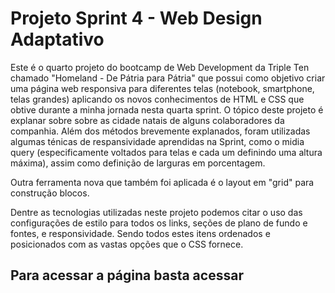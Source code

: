 # **Projeto Sprint 4 - Web Design Adaptativo**

 Este é o quarto projeto do bootcamp de Web Development da Triple Ten chamado "Homeland - De Pátria para Pátria" que possui como objetivo criar uma página web responsiva para diferentes telas (notebook, smartphone, telas grandes) aplicando os novos conhecimentos de HTML e CSS que obtive durante a minha jornada nesta quarta sprint. O tópico deste projeto é explanar sobre sobre as cidade natais de alguns colaboradores da companhia. Além dos métodos brevemente explanados, foram utilizadas algumas ténicas de respansividade aprendidas na Sprint, como o midia query (especificamente voltados para telas e cada um definindo uma altura máxima), assim como definição de larguras em porcentagem.

Outra ferramenta nova que também foi aplicada é o layout em "grid" para construção blocos.

Dentre as tecnologias utilizadas neste projeto podemos citar o uso das configurações de estilo para todos os links, seções de plano de fundo e fontes, e responsividade. Sendo todos estes itens ordenados e posicionados com as vastas opções que o CSS fornece.

## Para acessar a página basta acessar 

